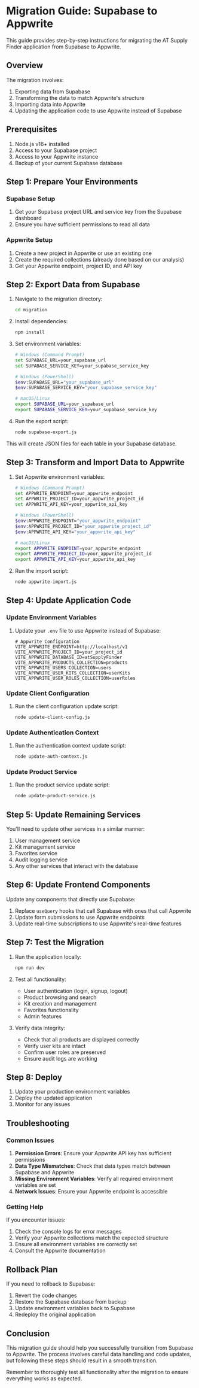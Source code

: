 # Migration Guide: Supabase to Appwrite

This guide provides step-by-step instructions for migrating the AT Supply Finder application from Supabase to Appwrite.

## Overview

The migration involves:
1. Exporting data from Supabase
2. Transforming the data to match Appwrite's structure
3. Importing data into Appwrite
4. Updating the application code to use Appwrite instead of Supabase

## Prerequisites

1. Node.js v16+ installed
2. Access to your Supabase project
3. Access to your Appwrite instance
4. Backup of your current Supabase database

## Step 1: Prepare Your Environments

### Supabase Setup
1. Get your Supabase project URL and service key from the Supabase dashboard
2. Ensure you have sufficient permissions to read all data

### Appwrite Setup
1. Create a new project in Appwrite or use an existing one
2. Create the required collections (already done based on our analysis)
3. Get your Appwrite endpoint, project ID, and API key

## Step 2: Export Data from Supabase

1. Navigate to the migration directory:
   ```bash
   cd migration
   ```

2. Install dependencies:
   ```bash
   npm install
   ```

3. Set environment variables:
   ```bash
   # Windows (Command Prompt)
   set SUPABASE_URL=your_supabase_url
   set SUPABASE_SERVICE_KEY=your_supabase_service_key
   
   # Windows (PowerShell)
   $env:SUPABASE_URL="your_supabase_url"
   $env:SUPABASE_SERVICE_KEY="your_supabase_service_key"
   
   # macOS/Linux
   export SUPABASE_URL=your_supabase_url
   export SUPABASE_SERVICE_KEY=your_supabase_service_key
   ```

4. Run the export script:
   ```bash
   node supabase-export.js
   ```

This will create JSON files for each table in your Supabase database.

## Step 3: Transform and Import Data to Appwrite

1. Set Appwrite environment variables:
   ```bash
   # Windows (Command Prompt)
   set APPWRITE_ENDPOINT=your_appwrite_endpoint
   set APPWRITE_PROJECT_ID=your_appwrite_project_id
   set APPWRITE_API_KEY=your_appwrite_api_key
   
   # Windows (PowerShell)
   $env:APPWRITE_ENDPOINT="your_appwrite_endpoint"
   $env:APPWRITE_PROJECT_ID="your_appwrite_project_id"
   $env:APPWRITE_API_KEY="your_appwrite_api_key"
   
   # macOS/Linux
   export APPWRITE_ENDPOINT=your_appwrite_endpoint
   export APPWRITE_PROJECT_ID=your_appwrite_project_id
   export APPWRITE_API_KEY=your_appwrite_api_key
   ```

2. Run the import script:
   ```bash
   node appwrite-import.js
   ```

## Step 4: Update Application Code

### Update Environment Variables

1. Update your `.env` file to use Appwrite instead of Supabase:
   ```env
   # Appwrite Configuration
   VITE_APPWRITE_ENDPOINT=http://localhost/v1
   VITE_APPWRITE_PROJECT_ID=your_project_id
   VITE_APPWRITE_DATABASE_ID=atSupplyFinder
   VITE_APPWRITE_PRODUCTS_COLLECTION=products
   VITE_APPWRITE_USERS_COLLECTION=users
   VITE_APPWRITE_USER_KITS_COLLECTION=userKits
   VITE_APPWRITE_USER_ROLES_COLLECTION=userRoles
   ```

### Update Client Configuration

1. Run the client configuration update script:
   ```bash
   node update-client-config.js
   ```

### Update Authentication Context

1. Run the authentication context update script:
   ```bash
   node update-auth-context.js
   ```

### Update Product Service

1. Run the product service update script:
   ```bash
   node update-product-service.js
   ```

## Step 5: Update Remaining Services

You'll need to update other services in a similar manner:

1. User management service
2. Kit management service
3. Favorites service
4. Audit logging service
5. Any other services that interact with the database

## Step 6: Update Frontend Components

Update any components that directly use Supabase:

1. Replace `useQuery` hooks that call Supabase with ones that call Appwrite
2. Update form submissions to use Appwrite endpoints
3. Update real-time subscriptions to use Appwrite's real-time features

## Step 7: Test the Migration

1. Run the application locally:
   ```bash
   npm run dev
   ```

2. Test all functionality:
   - User authentication (login, signup, logout)
   - Product browsing and search
   - Kit creation and management
   - Favorites functionality
   - Admin features

3. Verify data integrity:
   - Check that all products are displayed correctly
   - Verify user kits are intact
   - Confirm user roles are preserved
   - Ensure audit logs are working

## Step 8: Deploy

1. Update your production environment variables
2. Deploy the updated application
3. Monitor for any issues

## Troubleshooting

### Common Issues

1. **Permission Errors**: Ensure your Appwrite API key has sufficient permissions
2. **Data Type Mismatches**: Check that data types match between Supabase and Appwrite
3. **Missing Environment Variables**: Verify all required environment variables are set
4. **Network Issues**: Ensure your Appwrite endpoint is accessible

### Getting Help

If you encounter issues:
1. Check the console logs for error messages
2. Verify your Appwrite collections match the expected structure
3. Ensure all environment variables are correctly set
4. Consult the Appwrite documentation

## Rollback Plan

If you need to rollback to Supabase:
1. Revert the code changes
2. Restore the Supabase database from backup
3. Update environment variables back to Supabase
4. Redeploy the original application

## Conclusion

This migration guide should help you successfully transition from Supabase to Appwrite. The process involves careful data handling and code updates, but following these steps should result in a smooth transition.

Remember to thoroughly test all functionality after the migration to ensure everything works as expected.